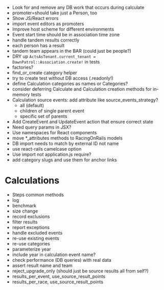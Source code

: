  * Look for and remove any DB work that occurs during calculate
 * promoter=should take just a Person, too
 * Show JS/React errors
 * import event editors as promoters
 * Improve host scheme for different environments
 * Event start time should be in association time zone
 * handle tandem results correctly
  * each person has a result
  * tandem team appears in the BAR (could just be people?)
 * DRY up `ActsAsTenant.current_tenant = DawnPatrol::Association.create!` in tests
 * factories?
 * find_or_create category helper
 * try to create test without DB access (.readonly!)
 * define Calculation categories as names or Categories?
 * consider deferring Calculate and Calculation creation methods for in-memory tests
 * Calculation source events: add attribute like source_events_strategy?
   * all (default)
   * children of single parent event
   * specific set of parents
 * Add CreateEvent and UpdateEvent action that ensure correct state
 * Need query params in JSX?
 * Use namespaces for React components
 * move *_attributes methods to RacingOnRails models
 * DB import needs to match by external ID not name
 * use react-rails camelcase option
 * Use import not application.js require?
 * add category slugs and use them for anchor links

 Calculations
 ============
 * Steps common methods
  * log
  * benchmark
  * size change
  * record exclusions
 * filter results
 * report exceptions
 * handle excluded events
 * re-use existing events
 * re-use categories
 * parameterize year
 * include year in calculation event name?
 * check performance (DB queries) with real data
 * assert result name and team
 * reject_upgrade_only (should just be source results all from self?)
 * results_per_event, use_source_result_points
 * results_per_race, use_source_result_points
